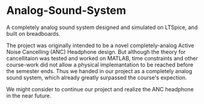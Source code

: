 # Analog-Sound-System
A completely analog sound system designed and simulated on LTSpice, and built on breadboards.

The project was originally intended to be a novel completely-analog Active Noise Cancelling (ANC) Headphone design. But although the theory for cancellitaion was tested and worked on MATLAB, time constraints and other course-work did not allow a physical implemantation to be reached before the semester ends. Thus we handed in our project as a completely analog sound system, which already greatly surpassed the course's expection.

We might consider to continue our project and realize the ANC headphone in the near future.

